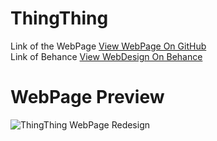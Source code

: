# ThingThing
Link of the WebPage [View WebPage On GitHub](https://benvalencia.github.io/ThingThing)<br>
Link of Behance [View WebDesign On Behance](https://www.behance.net/gallery/52205025/ThingThing-Web-Redesign)
<br>
# WebPage Preview
![ThingThing WebPage Redesign](https://benvalencia.github.io/ThingThing/img/ThingThing-WebRedisign.png)
